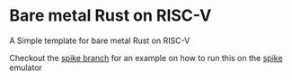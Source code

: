 # Bare metal Rust on RISC-V

A Simple template for bare metal Rust on RISC-V


Checkout the [spike branch](https://github.com/defermelowie/bare-metal-rust-on-riscv/tree/spike) for an example on how to run this on the [spike](https://github.com/riscv-software-src/riscv-isa-sim) emulator
